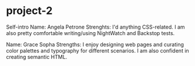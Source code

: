 # project-2

Self-intro
Name: Angela Petrone
Strenghts: I'd anything CSS-related. I am also pretty comfortable writing/using NightWatch and Backstop tests.

Name: Grace Sopha
Strengths: I enjoy designing web pages and curating color palettes and typography for different scenarios. I am also confident in creating semantic HTML.
